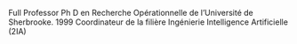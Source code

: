 Full Professor
Ph D en Recherche Opérationnelle de l’Université de Sherbrooke. 1999
Coordinateur de la filière Ingénierie Intelligence Artificielle (2IA)
